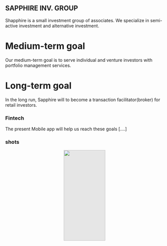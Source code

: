 ## SAPPHIRE INV. GROUP

Shapphire is a small investment group of associates. 
We specialize in semi-active investment and alternative investment.

# Medium-term goal
Our medium-term goal is to serve individual and venture investors with portfolio management services.

# Long-term goal
In the long run, Sapphire will to become a transaction facilitator(broker) for retail investors.

### Fintech
The present Mobile app will help us reach these goals [....]


### shots
<!-- <div style="display: grid; grid-template-columns: repeat(3, 1fr); grid-gap: 5px;"> -->
<img style=" display: block;-webkit-user-select: none;margin: auto;cursor: zoom-in;background-color: hsl(0, 0%, 90%);transition: background-color 300ms;" src="![1](https://user-images.githubusercontent.com/97029819/224439926-3bec7f4a-39f5-4856-951a-1fbaad6ace3c.png)" width="132" height="288"/>
<!-- <img style=" display: block;-webkit-user-select: none;margin: auto;cursor: zoom-in;background-color: hsl(0, 0%, 90%);transition: background-color 300ms;" src="![2](https://user-images.githubusercontent.com/97029819/224439929-ae2039e7-bb48-4d41-9197-680ff7a8b85a.png)" width="132" height="288"/>
<img style=" display: block;-webkit-user-select: none;margin: auto;cursor: zoom-in;background-color: hsl(0, 0%, 90%);transition: background-color 300ms;" src="![3](https://user-images.githubusercontent.com/97029819/224439930-2127cf3c-39e7-4f3b-99a0-f6beccc2c6c7.png)" width="132" height="288"/>
<img style=" display: block;-webkit-user-select: none;margin: auto;cursor: zoom-in;background-color: hsl(0, 0%, 90%);transition: background-color 300ms;" src="![4](https://user-images.githubusercontent.com/97029819/224439933-c009940d-c04a-42bf-8712-724efb169ec0.png)" width="132" height="288"/>
<img style=" display: block;-webkit-user-select: none;margin: auto;cursor: zoom-in;background-color: hsl(0, 0%, 90%);transition: background-color 300ms;" src="![5](https://user-images.githubusercontent.com/97029819/224439935-22b98b0e-437f-4ab4-96e7-ee2889ec79ea.png)" width="132" height="288"/>
<img style=" display: block;-webkit-user-select: none;margin: auto;cursor: zoom-in;background-color: hsl(0, 0%, 90%);transition: background-color 300ms;" src="![6](https://user-images.githubusercontent.com/97029819/224439936-48359679-27f5-4ecd-a747-76a345c6b4d2.png)" width="132" height="288"/>
<img style=" display: block;-webkit-user-select: none;margin: auto;cursor: zoom-in;background-color: hsl(0, 0%, 90%);transition: background-color 300ms;" src="![7](https://user-images.githubusercontent.com/97029819/224439937-327f8349-9fef-4eea-af4f-aba93fb91a70.png)" width="132" height="288"/>
<img style=" display: block;-webkit-user-select: none;margin: auto;cursor: zoom-in;background-color: hsl(0, 0%, 90%);transition: background-color 300ms;" src="![8](https://user-images.githubusercontent.com/97029819/224439938-ba77af62-b191-4be0-81a6-bf5238b01abd.png)" width="132" height="288"/> -->
<!-- </div> -->
